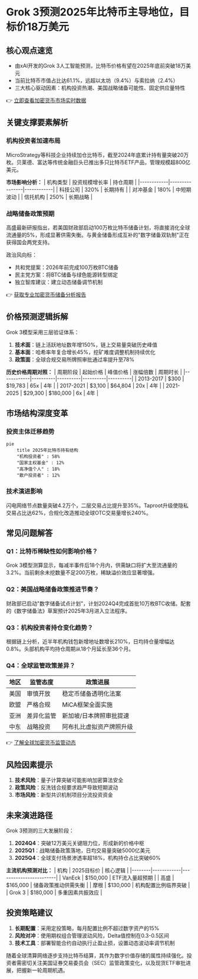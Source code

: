 # Grok 3预测2025年比特币主导地位，目标价18万美元

## 核心观点速览
- 由xAI开发的Grok 3人工智能预测，比特币价格有望在2025年底前突破18万美元
- 当前比特币市值占比达61.1%，远超以太坊（9.4%）与索拉纳（2.4%）
- 三大核心驱动因素：机构投资热潮、美国战略储备可能性、固定供应量特性

👉 [立即查看加密货币市场实时数据](https://bit.ly/okx_welcome)

## 关键支撑要素解析

### 机构投资者加速布局
MicroStrategy等科技企业持续加仓比特币，截至2024年底累计持有量突破20万枚。贝莱德、富达等传统金融巨头已推出多只比特币ETF产品，管理规模超800亿美元。

**市场影响分析：**
| 机构类型   | 投资规模增长率 | 持仓周期   |
|------------|----------------|------------|
| 科技公司   | 320%           | 长期持有   |
| 对冲基金   | 180%           | 中短期波动 |
| 信托机构   | 250%           | 长期战略   |

### 战略储备政策预期
高盛最新研报指出，若美国财政部启动100万枚比特币储备计划，将直接消化全球流通量的5%，形成显著供需失衡。与黄金储备形成互补的"数字储备双轨制"正在获得国会两党支持。

政治风向标：
- 共和党提案：2026年前完成100万枚BTC储备
- 民主党方案：将BTC储备与绿色能源转型绑定
- 独立智库建议：建立动态储备调节机制

👉 [获取专业加密货币储备分析报告](https://bit.ly/okx_welcome)

## 价格预测逻辑拆解
Grok 3模型采用三层验证体系：
1. **技术面**：链上活跃地址数年增150%，链上交易量突破历史峰值
2. **基本面**：哈希率年复合增长45%，挖矿难度调整机制持续优化
3. **政策面**：全球合规交易所牌照审批通过率提升至78%

**历史价格周期对照：**
| 周期阶段   | 起始价格 | 峰值价格 | 涨幅倍数 | 周期时长 |
|------------|----------|----------|----------|----------|
| 2013-2017  | $300     | $19,783  | 65x      | 4年      |
| 2017-2021  | $3,100   | $64,804  | 20x      | 4年      |
| 2021-2025  | $29,300  | $180,000 | 6x       | 4年      |

## 市场结构深度变革
### 投资主体迁移趋势
```mermaid
pie
    title 2025年比特币持有结构
    "机构投资者" : 58%
    "国家主权基金" : 12%
    "高净值个人" : 18%
    "散户投资者" : 12%
```

### 技术演进影响
闪电网络节点数量突破4.2万个，二层交易占比提升至35%。Taproot升级使隐私交易占比达62%，合规化改造推动全球OTC交易量增长240%。

## 常见问题解答

### Q1：比特币稀缺性如何影响价格？
Grok 3模型测算显示，每减半事件后18个月内，供需缺口将扩大至流通量的3.2%。当前剩余未挖数量不足200万枚，稀缺溢价效应显著增强。

### Q2：美国战略储备政策推进节奏？
财政部已启动"数字储备试点计划"，计划2024Q4完成首批10万枚BTC收储。配套的《数字储备法》草案预计2025年3月进入立法程序。

### Q3：机构投资者持仓变化趋势？
根据链上分析，近半年机构钱包新增地址数增长210%，日均持仓量增幅达0.8%。头部机构平均持仓周期从18个月延长至36个月。

### Q4：全球监管政策差异？
| 地区   | 监管态度       | 政策进展                 |
|--------|----------------|--------------------------|
| 美国   | 审慎开放       | 稳定币储备透明化法案     |
| 欧盟   | 严格合规       | MiCA框架全面实施         |
| 亚洲   | 差异化监管     | 新加坡/日本牌照审批提速  |
| 中东   | 战略投资       | 阿布扎比虚拟资产牌照升级 |

👉 [了解全球加密货币监管动态](https://bit.ly/okx_welcome)

## 风险因素提示
1. **技术风险**：量子计算突破可能影响加密算法安全
2. **政策风险**：反洗钱合规要求趋严导致短期波动
3. **市场风险**：新型共识机制项目分流投资资金

## 未来演进路径
Grok 3预测的三大发展阶段：
1. **2024Q4**：突破12万美元关键阻力位，形成新的价格中枢
2. **2025Q1**：战略储备政策落地，日均交易量突破5000亿美元
3. **2025Q4**：全球支付场景渗透率超18%，机构持仓占比突破60%

**主流机构预测对比：**
| 机构   | 2025目标价 | 核心逻辑               |
|--------|------------|------------------------|
| VanEck | $150,000   | ETF流入量超预期        |
| 高盛   | $165,000   | 储备政策推动供需失衡   |
| 摩根   | $130,000   | 机构配置比例临界突破   |
| Grok 3 | $180,000   | 多重因素共振效应       |

## 投资策略建议
1. **长期配置**：采用定投策略，每月配置比例不超过数字资产的15%
2. **风险对冲**：使用期权组合管理波动风险，Delta值控制在0.3-0.5区间
3. **技术工具**：部署智能合约自动执行止盈止损，设置动态波动率调节机制

随着全球清算网络逐步支持比特币结算，其作为数字价值存储的属性持续强化。投资者需密切关注美国证券交易委员会（SEC）监管政策变化，以及现货ETF审批进展，把握新一轮周期机遇。